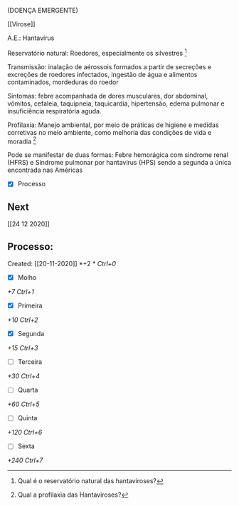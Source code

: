 (DOENÇA EMERGENTE)

[[Virose]] 

A.E.: Hantavírus

Reservatório natural: Roedores, especialmente os silvestres [^1]

[^1]: Qual é o reservatório natural das hantaviroses?

Transmissão: inalação de aérossois formados a partir de secreções e excreções de roedores infectados, ingestão de água e alimentos contaminados, mordeduras do roedor

Sintomas: febre acompanhada de dores musculares, dor abdominal, vômitos, cefaleia, taquipneia, taquicardia, hipertensão, edema pulmonar e insuficiência respiratória aguda.

Profilaxia: Manejo ambiental, por meio de práticas de higiene e medidas corretivas no meio ambiente, como melhoria das condições de vida e moradia [^2]

[^2]: Qual a profilaxia das Hantaviroses?

Pode se manifestar de duas formas: Febre hemorágica com sindrome renal (HFRS) e Síndrome pulmonar por hantavírus (HPS) sendo a segunda a única encontrada nas Américas

- [x] Processo 

## Next
[[24 12 2020]]
## Processo:
Created: [[20-11-2020]]
*+2 *  *Ctrl+0*
- [x] Molho  

*+7*  *Ctrl+1*

- [x] Primeira 

*+10*  *Ctrl+2*

- [x] Segunda

*+15*  *Ctrl+3*

- [ ] Terceira 

*+30*  *Ctrl+4*

- [ ] Quarta 

*+60*  *Ctrl+5*

- [ ] Quinta 

*+120*  *Ctrl+6*

- [ ] Sexta 

*+240*  *Ctrl+7*